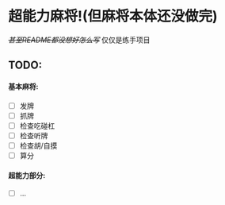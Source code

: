 # 超能力麻将!(但麻将本体还没做完)
~~*甚至README都没想好怎么写*~~
仅仅是练手项目

## TODO:
#### 基本麻将:
- [ ] 发牌
- [ ] 抓牌
- [ ] 检查吃碰杠
- [ ] 检查听牌
- [ ] 检查胡/自摸
- [ ] 算分

#### 超能力部分:
- [ ] ...
